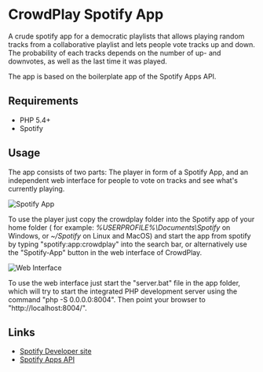 CrowdPlay Spotify App
=====================

A crude spotify app for a democratic playlists that allows playing random tracks from
a collaborative playlist and lets people vote tracks up and down. The probability of 
each tracks depends on the number of up- and downvotes, as well as the last time it 
was played. 

The app is based on the boilerplate app of the Spotify Apps API. 

Requirements
------------

- PHP 5.4+
- Spotify

Usage
-----

The app consists of two parts: The player in form of a Spotify App, and an independent web interface
for people to vote on tracks and see what's currently playing.

![Spotify App](https://raw.github.com/Bunkerbewohner/crowdplay/master/screenshots/spotify-app.png)

To use the player just copy the crowdplay folder into the Spotify app of your home folder (
for example: *%USERPROFILE%\Documents\Spotify* on Windows, or *~/Spotify* on Linux and MacOS) and start the app from spotify by typing "spotify:app:crowdplay"
into the search bar, or alternatively use the "Spotify-App" button in the web interface of CrowdPlay.

![Web Interface](https://raw.github.com/Bunkerbewohner/crowdplay/master/screenshots/web-interface.png)

To use the web interface just start the "server.bat" file in the app folder, which will try to start 
the integrated PHP development server using the command "php -S 0.0.0.0:8004". Then point your browser
to "http://localhost:8004/". 

Links
-----

-  [Spotify Developer site](https://developer.spotify.com/)
-  [Spotify Apps API](https://developer.spotify.com/technologies/apps/)